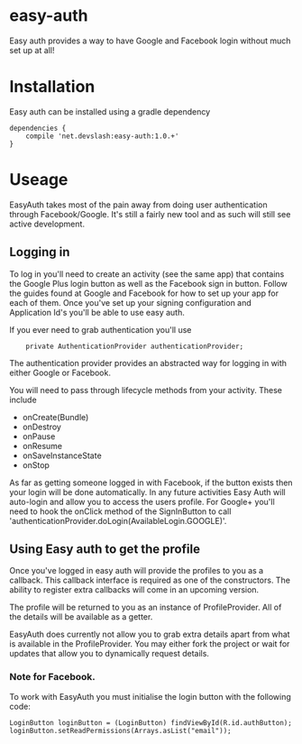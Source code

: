 # easy-auth

Easy auth provides a way to have Google and Facebook login without much set up at all!

# Installation

Easy auth can be installed using a gradle dependency


    dependencies {
        compile 'net.devslash:easy-auth:1.0.+'
    }
    
# Useage

EasyAuth takes most of the pain away from doing user authentication through Facebook/Google. It's still a fairly new tool and as such will still see active development. 

## Logging in
To log in you'll need to create an activity (see the same app) that contains the Google Plus login button as well as the Facebook sign in button.
Follow the guides found at Google and Facebook for how to set up your app for each of them. Once you've set up your signing configuration and Application Id's 
you'll be able to use easy auth.

If you ever need to grab authentication you'll use
 
        private AuthenticationProvider authenticationProvider;
        
The authentication provider provides an abstracted way for logging in with either Google or Facebook.


You will need to pass through lifecycle methods from your activity. These include

- onCreate(Bundle)
- onDestroy
- onPause
- onResume
- onSaveInstanceState
- onStop

As far as getting someone logged in with Facebook, if the button exists then your login will be done automatically.
In any future activities Easy Auth will auto-login and allow you to access the users profile. For Google+ you'll need 
to hook the onClick method of the SignInButton to call 'authenticationProvider.doLogin(AvailableLogin.GOOGLE)'. 

## Using Easy auth to get the profile
Once you've logged in easy auth will provide the profiles to you as a callback. This callback interface
is required as one of the constructors. The ability to register extra callbacks will come in an upcoming version.

The profile will be returned to you as an instance of ProfileProvider. All of the details will be available as a getter.

EasyAuth does currently not allow you to grab extra details apart from what is available in the ProfileProvider. You may either fork the project or wait
for updates that allow you to dynamically request details. 

### Note for Facebook. 
To work with EasyAuth you must initialise the login button with the following code:

    LoginButton loginButton = (LoginButton) findViewById(R.id.authButton);
    loginButton.setReadPermissions(Arrays.asList("email"));
    
    

 
